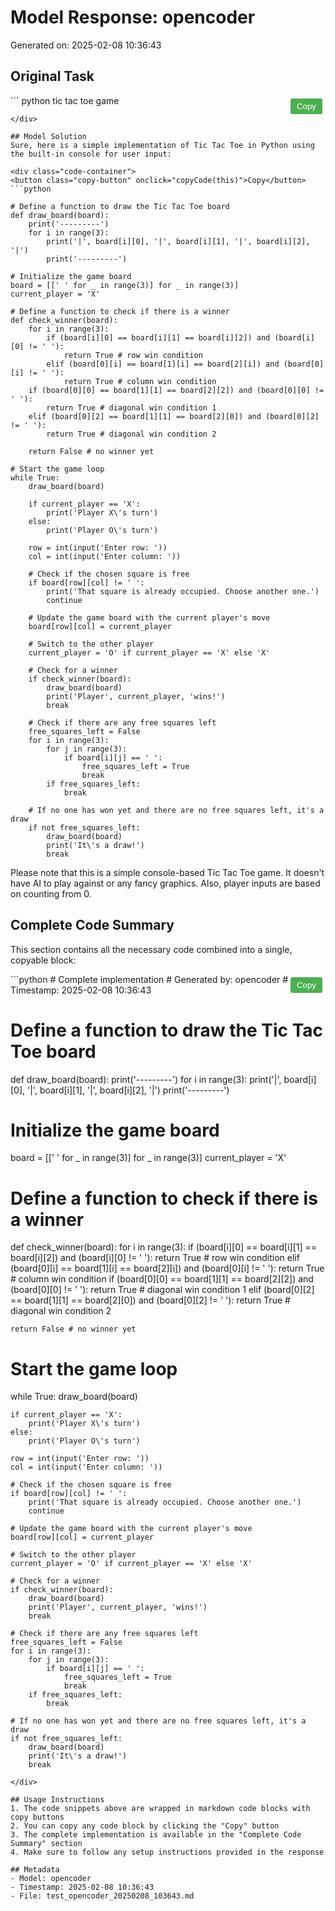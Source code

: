# Model Response: opencoder
Generated on: 2025-02-08 10:36:43


<style>
.copy-button {
    position: absolute;
    top: 5px;
    right: 5px;
    padding: 5px 10px;
    background-color: #4CAF50;
    color: white;
    border: none;
    border-radius: 3px;
    cursor: pointer;
    z-index: 1;
}
.code-container {
    position: relative;
    margin: 10px 0;
}
.copy-button:hover {
    background-color: #45a049;
}
.copy-button:active {
    background-color: #3d8b40;
}
</style>

<script>
function copyCode(buttonElement) {
    const codeBlock = buttonElement.parentElement.querySelector('code');
    const range = document.createRange();
    range.selectNode(codeBlock);
    window.getSelection().removeAllRanges();
    window.getSelection().addRange(range);
    try {
        document.execCommand('copy');
        buttonElement.textContent = 'Copied!';
        setTimeout(() => {
            buttonElement.textContent = 'Copy';
        }, 2000);
    } catch(e) {
        console.error('Failed to copy text:', e);
        buttonElement.textContent = 'Failed to copy';
    }
    window.getSelection().removeAllRanges();
}
</script>


## Original Task
<div class="code-container">
<button class="copy-button" onclick="copyCode(this)">Copy</button>
```
python tic tac toe game

```
</div>

## Model Solution
Sure, here is a simple implementation of Tic Tac Toe in Python using the built-in console for user input:

<div class="code-container">
<button class="copy-button" onclick="copyCode(this)">Copy</button>
```python

# Define a function to draw the Tic Tac Toe board
def draw_board(board):
    print('---------')
    for i in range(3):
        print('|', board[i][0], '|', board[i][1], '|', board[i][2], '|')
        print('---------')

# Initialize the game board
board = [[' ' for _ in range(3)] for _ in range(3)]
current_player = 'X'

# Define a function to check if there is a winner
def check_winner(board):
    for i in range(3):
        if (board[i][0] == board[i][1] == board[i][2]) and (board[i][0] != ' '): 
            return True # row win condition
        elif (board[0][i] == board[1][i] == board[2][i]) and (board[0][i] != ' '):
            return True # column win condition
    if (board[0][0] == board[1][1] == board[2][2]) and (board[0][0] != ' '):
        return True # diagonal win condition 1
    elif (board[0][2] == board[1][1] == board[2][0]) and (board[0][2] != ' '):
        return True # diagonal win condition 2

    return False # no winner yet

# Start the game loop
while True:
    draw_board(board)
    
    if current_player == 'X':
        print('Player X\'s turn')
    else:
        print('Player O\'s turn')

    row = int(input('Enter row: '))
    col = int(input('Enter column: '))

    # Check if the chosen square is free
    if board[row][col] != ' ':
        print('That square is already occupied. Choose another one.')
        continue

    # Update the game board with the current player's move
    board[row][col] = current_player

    # Switch to the other player
    current_player = 'O' if current_player == 'X' else 'X'

    # Check for a winner
    if check_winner(board):
        draw_board(board)
        print('Player', current_player, 'wins!')
        break

    # Check if there are any free squares left
    free_squares_left = False
    for i in range(3):
        for j in range(3):
            if board[i][j] == ' ':
                free_squares_left = True
                break
        if free_squares_left: 
            break

    # If no one has won yet and there are no free squares left, it's a draw
    if not free_squares_left:
        draw_board(board)
        print('It\'s a draw!')
        break

```
</div>
Please note that this is a simple console-based Tic Tac Toe game. It doesn't have AI to play against or any fancy graphics. Also, player inputs are based on counting from 0.


## Complete Code Summary
This section contains all the necessary code combined into a single, copyable block:

<div class="code-container">
<button class="copy-button" onclick="copyCode(this)">Copy</button>
```python
# Complete implementation
# Generated by: opencoder
# Timestamp: 2025-02-08 10:36:43


# Define a function to draw the Tic Tac Toe board
def draw_board(board):
    print('---------')
    for i in range(3):
        print('|', board[i][0], '|', board[i][1], '|', board[i][2], '|')
        print('---------')

# Initialize the game board
board = [[' ' for _ in range(3)] for _ in range(3)]
current_player = 'X'

# Define a function to check if there is a winner
def check_winner(board):
    for i in range(3):
        if (board[i][0] == board[i][1] == board[i][2]) and (board[i][0] != ' '): 
            return True # row win condition
        elif (board[0][i] == board[1][i] == board[2][i]) and (board[0][i] != ' '):
            return True # column win condition
    if (board[0][0] == board[1][1] == board[2][2]) and (board[0][0] != ' '):
        return True # diagonal win condition 1
    elif (board[0][2] == board[1][1] == board[2][0]) and (board[0][2] != ' '):
        return True # diagonal win condition 2

    return False # no winner yet

# Start the game loop
while True:
    draw_board(board)
    
    if current_player == 'X':
        print('Player X\'s turn')
    else:
        print('Player O\'s turn')

    row = int(input('Enter row: '))
    col = int(input('Enter column: '))

    # Check if the chosen square is free
    if board[row][col] != ' ':
        print('That square is already occupied. Choose another one.')
        continue

    # Update the game board with the current player's move
    board[row][col] = current_player

    # Switch to the other player
    current_player = 'O' if current_player == 'X' else 'X'

    # Check for a winner
    if check_winner(board):
        draw_board(board)
        print('Player', current_player, 'wins!')
        break

    # Check if there are any free squares left
    free_squares_left = False
    for i in range(3):
        for j in range(3):
            if board[i][j] == ' ':
                free_squares_left = True
                break
        if free_squares_left: 
            break

    # If no one has won yet and there are no free squares left, it's a draw
    if not free_squares_left:
        draw_board(board)
        print('It\'s a draw!')
        break


```
</div>

## Usage Instructions
1. The code snippets above are wrapped in markdown code blocks with copy buttons
2. You can copy any code block by clicking the "Copy" button
3. The complete implementation is available in the "Complete Code Summary" section
4. Make sure to follow any setup instructions provided in the response

## Metadata
- Model: opencoder
- Timestamp: 2025-02-08 10:36:43
- File: test_opencoder_20250208_103643.md
